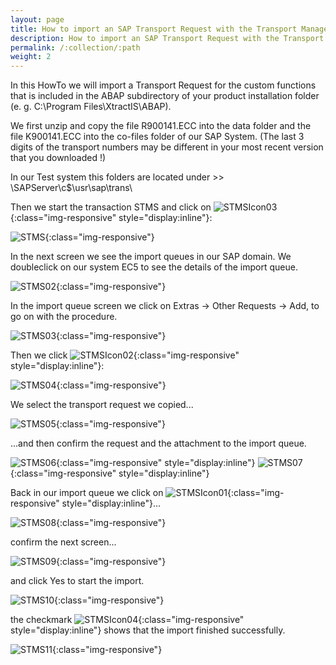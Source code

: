 ```yaml
---
layout: page
title: How to import an SAP Transport Request with the Transport Management System STMS
description: How to import an SAP Transport Request with the Transport Management System STMS
permalink: /:collection/:path
weight: 2
---
```


In this HowTo we will import a Transport Request for the custom functions that is included in the ABAP subdirectory of your product installation folder (e. g. C:\Program Files\XtractIS\ABAP).

We first unzip and copy the file R900141.ECC into the data folder and the file K900141.ECC into the co-files folder of our SAP System. (The last 3 digits of the transport numbers may be different in your most recent version that you downloaded !)

In our Test system this folders are located under >>  \\SAPServer\c$\usr\sap\trans\

Then we start the transaction STMS and click on ![STMSIcon03](/img/contents/STMSIcon03.png){:class="img-responsive" style="display:inline"}:

![STMS](/img/contents/STMS.png){:class="img-responsive"}

In the next screen we see the import queues in our SAP domain. 
We doubleclick on our system EC5 to see the details of the import queue. 

![STMS02](/img/contents/STMS02.png){:class="img-responsive"}

In the import queue screen we click on Extras -> Other Requests -> Add, to go on with the procedure.

![STMS03](/img/contents/STMS03.png){:class="img-responsive"}

Then we click  ![STMSIcon02](/img/contents/STMSIcon02.png){:class="img-responsive" style="display:inline"}:

![STMS04](/img/contents/STMS04.png){:class="img-responsive"}

We select the transport request we copied...

![STMS05](/img/contents/STMS05.png){:class="img-responsive"}

...and then confirm the request and the attachment to the import queue.

![STMS06](/img/contents/STMS06.png){:class="img-responsive" style="display:inline"}
![STMS07](/img/contents/STMS07.png){:class="img-responsive" style="display:inline"}

Back in our import queue we click on ![STMSIcon01](/img/contents/STMSIcon01.png){:class="img-responsive" style="display:inline"}...

![STMS08](/img/contents/STMS08.png){:class="img-responsive"}

confirm the next screen...

![STMS09](/img/contents/STMS09.png){:class="img-responsive"}

and click Yes to start the import.

![STMS10](/img/contents/STMS10.png){:class="img-responsive"}

the checkmark ![STMSIcon04](/img/contents/STMSIcon04.png){:class="img-responsive" style="display:inline"}
 shows that the import finished successfully.

![STMS11](/img/contents/STMS11.png){:class="img-responsive"}
